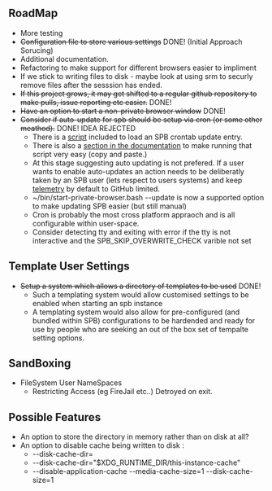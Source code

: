 ## RoadMap
  - More testing
  - ~~Configuration file to store various settings~~ DONE! (Initial Approach Sorucing)
  - Additional documentation.
  - Refactoring to make support for different browsers easier to impliment
  - If we stick to writing files to disk - maybe look at using srm to securly remove files after the sesssion has ended.
  - ~~If this project grows, it may get shifted to a regular github repository to make pulls, issue reporting etc easier.~~ DONE!
  - ~~Have an option to start a non-private browser window~~ DONE!
  - ~~Consider if auto-update for spb should be setup via cron (or some other meathod).~~ DONE! IDEA REJECTED
    - There is a [script](https://github.com/henri/spb/blob/main/700.spb-add-to-user-crontab.bash) included to load an SPB crontab update entry.
    - There is also a [section in the documentation](https://github.com/henri/spb/blob/main/README.md#arrows_counterclockwise-automate-installation-and-updates) to make running that script very easy (copy and paste.)
    -  At this stage suggesting auto updating is not prefered. If a user wants to enable auto-updates an action needs to be deliberatly taken by an SPB user (lets respect to users systems) and keep [telemetry](https://github.com/henri/spb/blob/main/README.md#shield-telemetry-and-privacy) by default to GitHub limited.
    - ~/bin/start-private-browser.bash --update is now a supported option to make updating SPB easier (but still manual)
    - Cron is probably the most cross platform appraoch and is all configurable within user-space.
    - Consider detecting tty and exiting with error if the tty is not interactive and the SPB_SKIP_OVERWRITE_CHECK varible not set

## Template User Settings
  - ~~Setup a system which allows a directory of templates to be used~~ DONE!
    - Such a templating system would allow customised settings to be enabled when starting an spb instance
    - A templating system would also allow for pre-configured (and bundled within SPB) configurations to be hardended and ready for use by people who are seeking an out of the box set of tempalte setting options.

## SandBoxing 
  - FileSystem User NameSpaces
     - Restricting Access (eg FireJail etc..) Detroyed on exit.

## Possible Features
  - An option to store the directory in memory rather than on disk at all?
  - An option to disable cache being written to disk :
    -  --disk-cache-dir=
    -  --disk-cache-dir="$XDG_RUNTIME_DIR/this-instance-cache"
    -  --disable-application-cache --media-cache-size=1 --disk-cache-size=1
